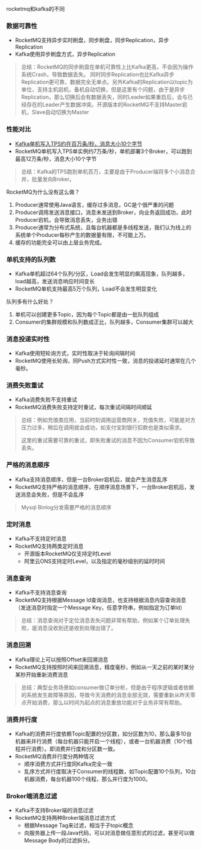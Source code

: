 rocketmq和kafka的不同

###  数据可靠性

- RocketMQ支持异步实时刷盘，同步刷盘，同步Replication，异步Replication
- Kafka使用异步刷盘方式，异步Replication

> 总结：RocketMQ的同步刷盘在单机可靠性上比Kafka更高，不会因为操作系统Crash，导致数据丢失。 同时同步Replication也比Kafka异步Replication更可靠，数据完全无单点。另外Kafka的Replication以topic为单位，支持主机宕机，备机自动切换，但是这里有个问题，由于是异步Replication，那么切换后会有数据丢失，同时Leader如果重启后，会与已经存在的Leader产生数据冲突。开源版本的RocketMQ不支持Master宕机，Slave自动切换为Master



###  性能对比

- [Kafka单机写入TPS约在百万条/秒，消息大小10个字节](http://engineering.linkedin.com/kafka/benchmarking-apache-kafka-2-million-writes-second-three-cheap-machines)
- RocketMQ单机写入TPS单实例约7万条/秒，单机部署3个Broker，可以跑到最高12万条/秒，消息大小10个字节

> 总结：Kafka的TPS跑到单机百万，主要是由于Producer端将多个小消息合并，批量发向Broker。

RocketMQ为什么没有这么做？

1. Producer通常使用Java语言，缓存过多消息，GC是个很严重的问题
2. Producer调用发送消息接口，消息未发送到Broker，向业务返回成功，此时Producer宕机，会导致消息丢失，业务出错
3. Producer通常为分布式系统，且每台机器都是多线程发送，我们认为线上的系统单个Producer每秒产生的数据量有限，不可能上万。
4. 缓存的功能完全可以由上层业务完成。

### 

###  单机支持的队列数

- Kafka单机超过64个队列/分区，Load会发生明显的飙高现象，队列越多，load越高，发送消息响应时间变长
- RocketMQ单机支持最高5万个队列，Load不会发生明显变化

队列多有什么好处？

1. 单机可以创建更多Topic，因为每个Topic都是由一批队列组成
2. Consumer的集群规模和队列数成正比，队列越多，Consumer集群可以越大



### 消息投递实时性

- Kafka使用短轮询方式，实时性取决于轮询间隔时间
- RocketMQ使用长轮询，同Push方式实时性一致，消息的投递延时通常在几个毫秒。



###  消费失败重试

- Kafka消费失败不支持重试
- RocketMQ消费失败支持定时重试，每次重试间隔时间顺延

> 总结：例如充值类应用，当前时刻调用运营商网关，充值失败，可能是对方压力过多，稍后在调用就会成功，如支付宝到银行扣款也是类似需求。
>
> 这里的重试需要可靠的重试，即失败重试的消息不因为Consumer宕机导致丢失。



###  严格的消息顺序

- Kafka支持消息顺序，但是一台Broker宕机后，就会产生消息乱序
- RocketMQ支持严格的消息顺序，在顺序消息场景下，一台Broker宕机后，发送消息会失败，但是不会乱序

> Mysql Binlog分发需要严格的消息顺序



###  定时消息

- Kafka不支持定时消息
- RocketMQ支持两类定时消息
  - 开源版本RocketMQ仅支持定时Level
  - 阿里云ONS支持定时Level，以及指定的毫秒级别的延时时间



###  消息查询

- Kafka不支持消息查询
- RocketMQ支持根据Message Id查询消息，也支持根据消息内容查询消息（发送消息时指定一个Message Key，任意字符串，例如指定为订单Id）

> 总结：消息查询对于定位消息丢失问题非常有帮助，例如某个订单处理失败，是消息没收到还是收到处理出错了。



###  消息回溯

- Kafka理论上可以按照Offset来回溯消息
- RocketMQ支持按照时间来回溯消息，精度毫秒，例如从一天之前的某时某分某秒开始重新消费消息

> 总结：典型业务场景如consumer做订单分析，但是由于程序逻辑或者依赖的系统发生故障等原因，导致今天消费的消息全部无效，需要重新从昨天零点开始消费，那么以时间为起点的消息重放功能对于业务非常有帮助。



###  消费并行度

- Kafka的消费并行度依赖Topic配置的分区数，如分区数为10，那么最多10台机器来并行消费（每台机器只能开启一个线程），或者一台机器消费（10个线程并行消费）。即消费并行度和分区数一致。
- RocketMQ消费并行度分两种情况
  - 顺序消费方式并行度同Kafka完全一致
  - 乱序方式并行度取决于Consumer的线程数，如Topic配置10个队列，10台机器消费，每台机器100个线程，那么并行度为1000。



###  Broker端消息过滤

- Kafka不支持Broker端的消息过滤
- RocketMQ支持两种Broker端消息过滤方式
  - 根据Message Tag来过滤，相当于子topic概念
  - 向服务器上传一段Java代码，可以对消息做任意形式的过滤，甚至可以做Message Body的过滤拆分。